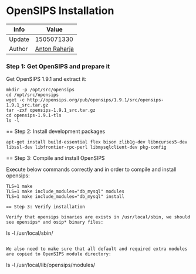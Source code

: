 # OpenSIPS Installation

Info   | Value
------ | -----
Update | 1505071330
Author | [Anton Raharja](http://antonraharja.com)

### Step 1: Get OpenSIPS and prepare it

Get OpenSIPS 1.9.1 and extract it:

```
mkdir -p /opt/src/opensips
cd /opt/src/opensips
wget -c http://opensips.org/pub/opensips/1.9.1/src/opensips-1.9.1_src.tar.gz
tar -zxf opensips-1.9.1_src.tar.gz
cd opensips-1.9.1-tls
ls -l
```

== Step 2: Install development packages

```
apt-get install build-essential flex bison zlib1g-dev libncurses5-dev libssl-dev libfrontier-rpc-perl libmysqlclient-dev pkg-config
```

== Step 3: Compile and install OpenSIPS

Execute below commands correctly and in order to compile and install opensips:

```
TLS=1 make
TLS=1 make include_modules="db_mysql" modules
TLS=1 make include_modules="db_mysql" install

== Step 3: Verify installation

Verify that opensips binaries are exists in /usr/local/sbin, we should see opensips* and osip* binary files:

```
ls -l /usr/local/sbin/
```

We also need to make sure that all default and required extra modules are copied to OpenSIPS module directory:

```
ls -l /usr/local/lib/opensips/modules/
```
